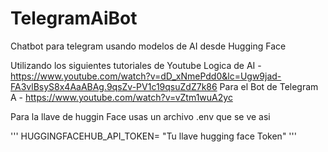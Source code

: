 # TelegramAiBot
Chatbot para telegram usando modelos de AI desde Hugging Face 

Utilizando los siguientes tutoriales de Youtube
Logica de AI - https://www.youtube.com/watch?v=dD_xNmePdd0&lc=Ugw9jad-FA3vlBsyS8x4AaABAg.9qsZv-PV1c19qsuZdZ7k86
Para el Bot de Telegram A - https://www.youtube.com/watch?v=vZtm1wuA2yc

Para la llave de huggin Face usas un archivo .env que se ve asi 

'''
HUGGINGFACEHUB_API_TOKEN= "Tu llave hugging face Token"
'''